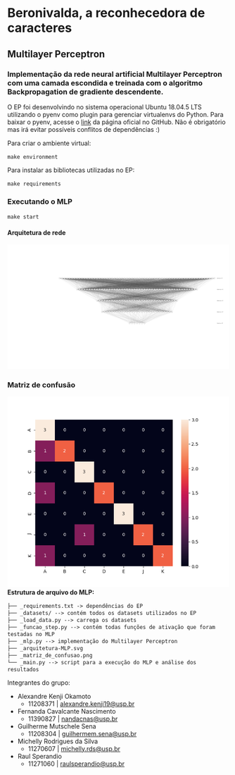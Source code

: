 
# **Beronivalda, a reconhecedora de caracteres**
## **Multilayer Perceptron**

### Implementação da rede neural artificial Multilayer Perceptron com uma camada escondida e treinada com o algoritmo Backpropagation de gradiente descendente.

O EP foi desenvolvindo no sistema operacional Ubuntu 18.04.5 LTS utilizando o pyenv como 
plugin para gerenciar virtualenvs do Python. Para baixar o pyenv, acesse o [link](https://github.com/pyenv/pyenv-virtualenv) da página oficial no GitHub. Não é obrigatório mas irá evitar possíveis conflitos de dependências :)

Para criar o ambiente virtual:
```
make environment
```
Para instalar as bibliotecas utilizadas no EP:
```
make requirements
```

### **Executando o MLP**
```
make start
```
#### **Arquitetura de rede**
![alt text](arquitetura-MLP.svg)

### **Matriz de confusão**
![alt text](matriz_de_confusao.png)
**Estrutura de arquivo do MLP:**
```
├── _requirements.txt -> dependências do EP
├── _datasets/ --> contém todos os datasets utilizados no EP
├── _load_data.py --> carrega os datasets
├── _funcao_step.py --> contém todas funções de ativação que foram testadas no MLP
├── _mlp.py --> implementação do Multilayer Perceptron
├── _arquitetura-MLP.svg
├── _matriz_de_confusao.png
└── _main.py --> script para a execução do MLP e análise dos resultados
```  
Integrantes do grupo:
* Alexandre Kenji Okamoto
   * 11208371 | alexandre.kenji19@usp.br
* Fernanda Cavalcante Nascimento 
   * 11390827 | nandacnas@usp.br
* Guilherme Mutschele Sena
   * 11208304 | guilhermem.sena@usp.br
* Michelly Rodrigues da Silva
   * 11270607 | michelly.rds@usp.br
* Raul Sperandio
   * 11271060 | raulsperandio@usp.br 

